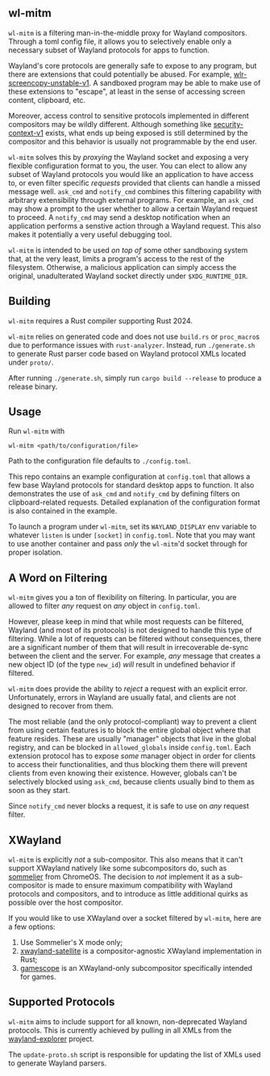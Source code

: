 wl-mitm
---

`wl-mitm` is a filtering man-in-the-middle proxy for Wayland compositors.
Through a toml config file, it allows you to selectively enable only a necessary subset of Wayland protocols
for apps to function.

Wayland's core protocols are generally safe to expose to any program, but there are extensions that could
potentially be abused. For example, [wlr-screencopy-unstable-v1](https://wayland.app/protocols/wlr-screencopy-unstable-v1).
A sandboxed program may be able to make use of these extensions to "escape", at least in the sense of accessing
screen content, clipboard, etc.

Moreover, access control to sensitive protocols implemented in different compositors may be wildly different.
Although something like [security-context-v1](https://wayland.app/protocols/security-context-v1) exists, what ends up
being exposed is still determined by the compositor and this behavior is usually not programmable by the end user.

`wl-mitm` solves this by _proxying_ the Wayland socket and exposing a very flexible configuration format to
you, the user. You can elect to allow any subset of Wayland protocols you would like an application to have access
to, or even filter specific _requests_ provided that clients can handle a missed message well. `ask_cmd` and
`notify_cmd` combines this filtering capability with arbitrary extensibility through external programs. For example,
an `ask_cmd` may show a prompt to the user whether to allow a certain Wayland request to proceed. A `notify_cmd`
may send a desktop notification when an application performs a senstive action through a Wayland request.
This also makes it potentially a very useful debugging tool.

`wl-mitm` is intended to be used _on top of_ some other sandboxing system that, at the very least, limits
a program's access to the rest of the filesystem. Otherwise, a malicious application can simply access the original,
unadulterated Wayland socket directly under `$XDG_RUNTIME_DIR`.

Building
---

`wl-mitm` requires a Rust compiler supporting Rust 2024.

`wl-mitm` relies on generated code and does not use `build.rs` or `proc_macro`s due to performance issues with
`rust-analyzer`. Instead, run `./generate.sh` to generate Rust parser code based on Wayland protocol XMLs located
under `proto/`.

After running `./generate.sh`, simply run `cargo build --release` to produce a release binary.

Usage
---

Run `wl-mitm` with

```
wl-mitm <path/to/configuration/file>
```

Path to the configuration file defaults to `./config.toml`.

This repo contains an example configuration at `config.toml` that allows a few base Wayland protocols for standard
desktop apps to function. It also demonstrates the use of `ask_cmd` and `notify_cmd` by defining filters on clipboard-related
requests. Detailed explanation of the configuration format is also contained in the example.

To launch a program under `wl-mitm`, set its `WAYLAND_DISPLAY` env variable to whatever `listen` is under `[socket]` in `config.toml`.
Note that you may want to use another container and pass _only_ the `wl-mitm`'d socket through for proper isolation.

A Word on Filtering
---

`wl-mitm` gives you a ton of flexibility on filtering. In particular, you are allowed to filter _any_ request on _any_ object
in `config.toml`.

However, please keep in mind that while most requests can be filtered, Wayland (and most of its protocols) is not designed to handle
this type of filtering. While a lot of requests can be filtered without consequences, there are a significant number of them that
will result in irrecoverable de-sync between the client and the server. For example, _any_ message that creates a new object ID
(of the type `new_id`) _will_ result in undefined behavior if filtered.

`wl-mitm` does provide the ability to _reject_ a request with an explicit error. Unfortunately, errors in Wayland are usually
fatal, and clients are not designed to recover from them.

The most reliable (and the only protocol-compliant) way to prevent a client from using certain features is to block the
entire global object where that feature resides. These are usually "manager" objects that live in the global registry,
and can be blocked in `allowed_globals` inside `config.toml`. Each extension protocol has to expose _some_ manager object
in order for clients to access their functionalities, and thus blocking them there will prevent clients from even knowing
their existence. However, globals can't be selectively blocked using `ask_cmd`, because clients usually bind to them as soon
as they start.

Since `notify_cmd` never blocks a request, it is safe to use on _any_ request filter.

XWayland
---

`wl-mitm` is explicitly _not_ a sub-compositor. This also means that it can't support XWayland natively like some
subcompositors do, such as [sommelier](https://chromium.googlesource.com/chromiumos/platform2/+/refs/heads/main/vm_tools/sommelier/) from
ChromeOS. The decision to _not_ implement it as a sub-compositor is made to ensure maximum compatibility with Wayland
protocols and compositors, and to introduce as little additional quirks as possible over the host compositor.

If you would like to use XWayland over a socket filtered by `wl-mitm`, here are a few options:

1. Use Sommelier's X mode only;
2. [xwayland-satellite](https://github.com/Supreeeme/xwayland-satellite) is a compositor-agnostic XWayland implementation in Rust;
3. [gamescope](https://github.com/ValveSoftware/gamescope) is an XWayland-only subcompositor specifically intended for games.

Supported Protocols
---

`wl-mitm` aims to include support for all known, non-deprecated Wayland protocols. This is currently achieved by
pulling in all XMLs from the [wayland-explorer](https://wayland.app) project.

The `update-proto.sh` script is responsible for updating the list of XMLs used to generate Wayland parsers.

